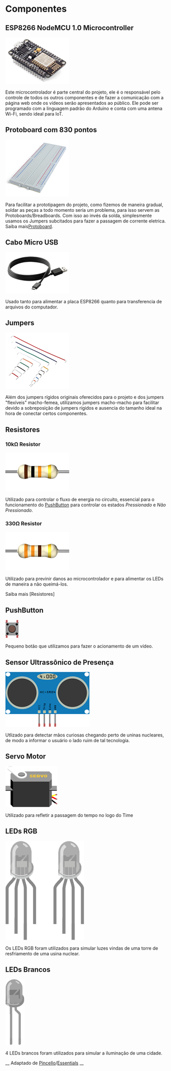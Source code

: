 ---
---
# Componentes

## ESP8266 NodeMCU 1.0 Microcontroller

![Imagem do Microcontrolador NodeMCU](/assets/images/essentials-esp8266-nodemcu-10-microcontroller.png)

Este microcontrolador é parte central do projeto, ele é o responsável pelo controle de todos os outros componentes e de fazer a comunicação com a página web onde os vídeos serão apresentados ao público. Ele pode ser programado com a linguagem padrão do Arduino e conta com uma antena Wi-Fi, sendo ideal para IoT.

## Protoboard com 830 pontos

![Imagem da Protoboard com 830 pontos](/assets/images/essentials-830-and-430-points-breadboard.png)

Para facilitar a prototipagem do projeto, como fizemos de maneira gradual, soldar as peças a todo momento seria um problema, para isso servem as Protoboards/Breadboards. Com isso ao invés da solda, simplesmente usamos os Jumpers subcitados para fazer a passagem de corrente eletrica. Saiba mais[Protoboard].  


## Cabo Micro USB

![Imagem de um cabo Micro USB](/assets/images/essentials-micro-usb-cable.png)

Usado tanto para alimentar a placa ESP8266 quanto para transferencia de arquivos do computador.

## Jumpers

![Imagem de Jumpers](/assets/images/essentials-rigid-jumper.png)

Além dos jumpers rígidos originais oferecidos para o projeto e dos jumpers "flexíveis" macho-femea, utilizamos jumpers macho-macho para facilitar devido a sobreposição de jumpers rígidos e ausencia do tamanho ideal na hora de conectar certos componentes.

## Resistores

### 10kΩ Resistor

![Imagem de um resistor 10kΩ](/assets/images/essentials-10k-resistor.png)

Utilizado para controlar o fluxo de energia no circuito, essencial para o funcionamento do [PushButton] para controlar os estados _Pressionado_ e _Não Pressionado_.

### 330Ω Resistor

![Imagem de um resistor 330Ω](/assets/images/essentials-330-resistor.png)

Utilizado para previnir danos ao microcontrolador e para alimentar os LEDs de maneira a não queimá-los.

Saiba mais [Resistores]

## PushButton

![Imagem de um botão](/assets/images/push_button.png)

Pequeno botão que utilizamos para fazer o acionamento de um vídeo.

## Sensor Ultrassônico de Presença

![Imagem de um sensor ultrassônico de presença](/assets/images/HCSR04.png)

Utlizado para detectar mãos curiosas chegando perto de uninas nucleares, de modo a informar o usuário o lado ruim de tal tecnologia.

## Servo Motor

![Imagem de um motor servo](/assets/images/servo.png)

Utilizado para refletir a passagem do tempo no logo do Time

## LEDs RGB

![Imagem de um LED RGB](/assets/images/rgb_led.png)

Os LEDs RGB foram utilizados para simular luzes vindas de uma torre de resfriamento de uma usina nuclear.

## LEDs Brancos

![Imagem de um LED Branco](/assets/images/white_led.png)

4 LEDs brancos foram utilizados para simular a iluminação de uma cidade.

__ Adaptado de [Pincello]/[Essentials] __

[//]: # (Referências
To-do: Adicionar imagens do projeto
Adicionar links para pushbutton, resistores e ultrassom
)

   [Essentials]: <https://efduarte.github.io/pincello/#/essentials>
   [Pincello]: <https://efduarte.github.io/pincello/#/>
   [Protoboard]: <https://learn.sparkfun.com/tutorials/how-to-use-a-breadboard>
   [PushButton]:
   [Resistores]:
   